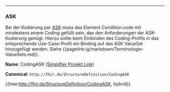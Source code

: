 ----
### ASK

Bei der Kodierung per [ASK](https://www.bfarm.de/DE/Arzneimittel/Arzneimittelinformationen/Arzneimittel-recherchieren/Stoffbezeichnungen/Datenbankinformation-Stoffbezeichnungen/_node.html) muss das Element Condition.code mit mindestens einem Coding gefüllt sein, das den Anforderungen der ASK-Kodierung genügt. Hierzu sollte beim Einbinden des Coding-Profils in das entsprechende Use-Case-Profil ein Binding auf das ASK ValueSet hinzugefügt werden. Siehe {{pagelink:ig/markdown/Terminologie-ValueSets.md}}.

**Name**: CodingASK ([Simplifier Projekt Link](https://simplifier.net/resolve?canonical=http://fhir.de/StructureDefinition/CodingASK&scope=de.basisprofil.r4@1.4.0))

**Canonical**: `http://fhir.de/StructureDefinition/CodingASK`

{{tree:http://fhir.de/StructureDefinition/CodingASK, hybrid}}